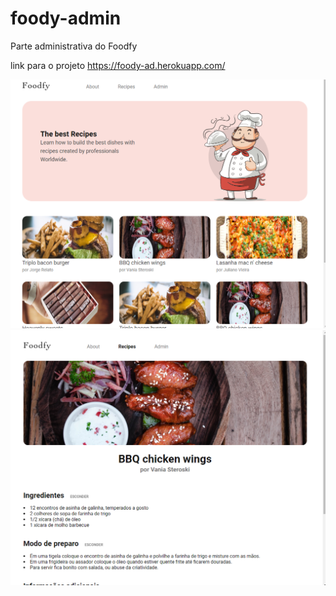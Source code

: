 # foody-admin
Parte administrativa do Foodfy


link para o projeto https://foody-ad.herokuapp.com/

<img src="https://github.com/BmAlkes/foodfy-ad/blob/master/public/2020-07-05%20(7).png?raw=true">

<img src="https://github.com/BmAlkes/foodfy-ad/blob/master/public/2020-07-05%20(9).png?raw=true">

